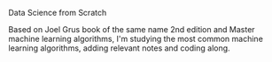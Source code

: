 Data Science from Scratch

Based on Joel Grus book of the same name 2nd edition and Master machine learning algorithms, I'm studying the most common
machine learning algorithms, adding relevant notes and coding along.   
